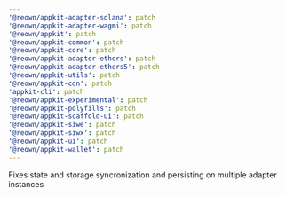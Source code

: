 ```yaml
---
'@reown/appkit-adapter-solana': patch
'@reown/appkit-adapter-wagmi': patch
'@reown/appkit': patch
'@reown/appkit-common': patch
'@reown/appkit-core': patch
'@reown/appkit-adapter-ethers': patch
'@reown/appkit-adapter-ethers5': patch
'@reown/appkit-utils': patch
'@reown/appkit-cdn': patch
'appkit-cli': patch
'@reown/appkit-experimental': patch
'@reown/appkit-polyfills': patch
'@reown/appkit-scaffold-ui': patch
'@reown/appkit-siwe': patch
'@reown/appkit-siwx': patch
'@reown/appkit-ui': patch
'@reown/appkit-wallet': patch
---
```


Fixes state and storage syncronization and persisting on multiple adapter instances
